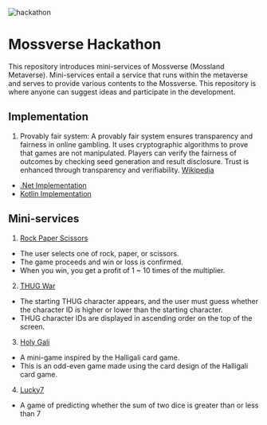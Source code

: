 ![hackathon](https://user-images.githubusercontent.com/109493423/196602490-c73a44f0-16f8-4321-9538-244b3e6fc09d.png)

# Mossverse Hackathon

This repository introduces mini-services of Mossverse (Mossland Metaverse). Mini-services entail a service that runs within the metaverse and serves to provide various contents to the Mossverse. This repository is where anyone can suggest ideas and participate in the development.

## Implementation
1. Provably fair system: A provably fair system ensures transparency and fairness in online gambling. It uses cryptographic algorithms to prove that games are not manipulated. Players can verify the fairness of outcomes by checking seed generation and result disclosure. Trust is enhanced through transparency and verifiability. [Wikipedia](https://simple.wikipedia.org/wiki/Provably_Fair)
  - [.Net Implementation](https://github.com/mossland/Hackathon/tree/main/provably_fair_implementation/provably_fair)
  - [Kotlin Implementation](https://github.com/mossland/Hackathon/tree/main/provably_fair_implementation/provably_fair_kotlin)

## Mini-services
1. [Rock Paper Scissors](RockPaperScissors/README.md)
  - The user selects one of rock, paper, or scissors.
  - The game proceeds and win or loss is confirmed.
  - When you win, you get a profit of 1 ~ 10 times of the multiplier.
2. [THUG War](thug_war/README.md)
  - The starting THUG character appears, and the user must guess whether the character ID is higher or lower than the starting character.
  - THUG character IDs are displayed in ascending order on the top of the screen.
3. [Holy Gali](HGOE/README.md)
  - A mini-game inspired by the Halligali card game. 
  - This is an odd-even game made using the card design of the Halligali card game.
4. [Lucky7](Lucky7Dice/README.md)
  - A game of predicting whether the sum of two dice is greater than or less than 7
  
